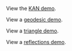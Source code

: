 View the [KAN demo](https://raw.githack.com/kisonecat/psl2r/main/index.html).

View a [geodesic demo](https://raw.githack.com/kisonecat/psl2r/main/geodesics.html).

View a [triangle demo](https://raw.githack.com/kisonecat/psl2r/main/triangle.html).

View a [reflections demo](https://raw.githack.com/kisonecat/psl2r/main/reflections.html).
